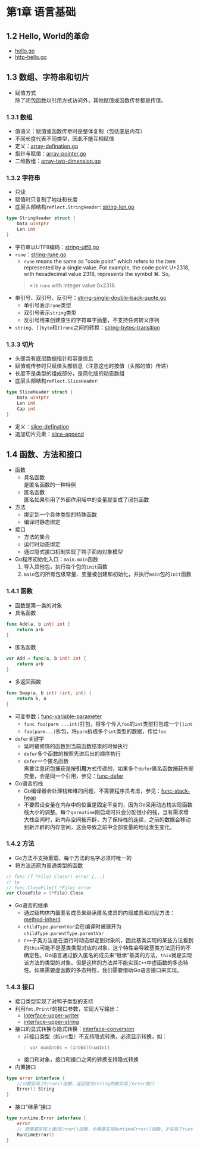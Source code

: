 # 第1章 语言基础
## 1.2 Hello, World的革命
* [hello.go](./code/hello/hello.go)
* [http-hello.go](./code/http-hello/http-hello.go)

## 1.3 数组、字符串和切片
* 赋值方式<br>
除了闭包函数以引用方式访问外，其他赋值或函数传参都是传值。

### 1.3.1 数组
* 值语义：赋值或函数传参时是整体复制（包括底层内存）
* 不同长度代表不同类型，因此不能互相赋值
* 定义：[array-defination.go](./code/array/defination.go)
* 指针与赋值：[array-pointer.go](./code/array/pointer.go)
* 二维数组：[array-two-dimension.go](./code/array/two-dimension.go)

### 1.3.2 字符串
* 只读
* 赋值时只复制了地址和长度
* 底层头部结构`reflect.StringHeader`: [string-len.go](./code/string/len.go)
```go
type StringHeader struct {
    Data uintptr
    Len int
}
```
* 字符串以UTF8编码：[string-utf8.go](./code/string/utf8.go)
* `rune`：[string-rune.go](./code/string/rune.go)
    - `rune` means the same as "code point" which refers to the item represented by a single value. For example, the code point U+2318, with hexadecimal value 2318, represents the symbol ⌘. So,
    > `⌘` is `rune` with integer value 0x2318.
* 单引号、双引号、反引号：[string-single-double-back-quote.go](./code/string/single-double-back-quote.go)
    - 单引号表示`rune`类型
    - 双引号表示`string`类型
    - 反引号用来创建原生的字符串字面量，不支持任何转义序列
* `string`、`[]byte`和`[]rune`之间的转换：[string-bytes-transition](./code/string/string-bytes-runes-transition.go)

### 1.3.3 切片
* 头部含有底层数据指针和容量信息
* 赋值或传参时只赋值头部信息（注意这也时按值（头部的值）传递）
* 长度不是类型的组成部分，是简化版的动态数组
* 底层头部结构`reflect.SliceHeader`:
```go
type SliceHeader struct {
    Data uintptr
    Len int
    Cap int
}
```
* 定义：[slice-defination](./code/slice/defination.go)
* 追加切片元素：[slice-append](./code/slice/append.go)

## 1.4 函数、方法和接口
* 函数
    - 具名函数<br>
    是匿名函数的一种特例
    - 匿名函数<br>
    匿名如果引用了外部作用域中的变量就变成了闭包函数
* 方法
    - 绑定到一个具体类型的特殊函数
    - 编译时静态绑定
* 接口
    - 方法的集合
    - 运行时动态绑定
    - 通过隐式接口机制实现了鸭子面向对象模型
* Go程序初始化入口：`main.main`函数
    1. 导入其他包，执行每个包的`init`函数
    2. `main`包的所有包级常量、变量被创建和初始化，并执行`main`包的`init`函数

### 1.4.1 函数
* 函数是第一类的对象
* 具名函数
```go
func Add(a, b int) int {
    return a+b
}
```
* 匿名函数
```go
var Add = func(a, b int) int {
    return a+b
}
```
* 多返回函数
```go
func Swap(a, b int) (int, int) {
    return b, a
}
```
* 可变参数；[func-variable-parameter](./code/func/variable-parameter.go)
    - `func foo(parm ...int)`打包，将多个传入`foo`的`int`类型打包成一个`[]int`
    - `foo(parm...)`拆包，将`parm`拆成多个`int`类型的数据，传给`foo`
* `defer`关键字
    - 延时被修饰的函数到当前函数结束的时候执行
    - `defer`多个函数的按照先进后出的顺序执行
    - `defer`一个匿名函数<br>
    需要注意闭包捕获是按**引用**方式传递的，如果多个`defer`匿名函数捕获外部变量，会是同一个引用，参见：[func-defer](./code/func/defer.go)
* Go语言的栈
    - Go编译器会处理栈和堆的问题，不需要程序员考虑，参见：[func-stack-heap](./code/func/stack-heap.go)
    - 不要假设变量在内存中的位置是固定不变的，因为Go采用动态栈实现函数栈大小的调整。每个`goroutine`刚启动时只会分配很小的栈，当有需求增大栈空间时，新内存空间被开辟，为了保持栈的连续，之前的数据会移动到新开辟的内存空间，这会导致之前中全部变量的地址发生变化。

### 1.4.2 方法
* Go方法不支持重载，每个方法的名字必须时唯一的
* 将方法还原为普通类型的函数
```go
// func (f *File) Close() error {...}
// to
// func CloseFile(f *File) error
var CloseFile = (*File).Close
```
* Go语言的继承
    - 通过结构体内置匿名成员来继承匿名成员的内部成员和对应方法：[method-inherit](./code/method/inherit.go)
    - `childType.parentVar`会在编译时被展开为`childType.parentType.parentVar`
    - `C++`子类方法是在运行时动态绑定到对象的，因此基类实现的某些方法看到的`this`可能不是基类类型对应的对象，这个特性会导致基类方法运行的不确定性。Go语言通过嵌入匿名的成员来“继承”基类的方法，`this`就是实现该方法的类型的对象。但是这样的方法并不能实现`C++`中虚函数的多态特性。如果需要虚函数的多态特性，我们需要借助Go语言接口来实现。

### 1.4.3 接口
* 接口类型实现了对鸭子类型的支持
* 利用`fmt.Printf`的接口参数，实现大写输出：<br>
    - [interface-upper-writer](./code/interface/upper-writer.go)
    - [interface-upper-string](./code/interface/upper-string.go)
* 接口的显式转换与隐式转换：[interface-conversion](./code/interface/conversion.go)
    - 非接口类型（如`int`型）不支持隐式转换，必须显示转换，如：
    > `var numInt64 = (int64)(numInt)`
    - 接口和对象，接口和接口之间的转换支持隐式转换
* 内置接口
```go
type error interface {
    //只要实现了Error()函数，返回值为String的都实现了error接口
    Error() String
}
```
* 接口“继承”接口
```go
type runtime.Error interface {
    error
    // 既需要实现上面的Error()函数，也需要实现RuntimeError()函数，才实现了runtime.Error接口
    RuntimeError()
}
```

